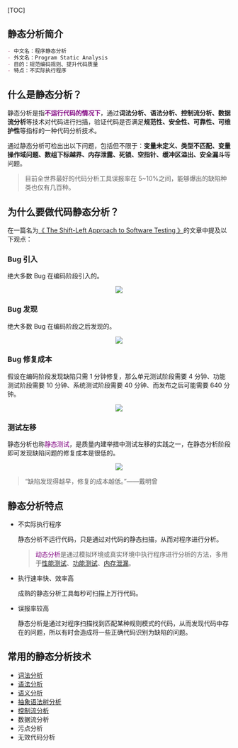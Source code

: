 <!-- @title: 【Python】如何做代码静态分析？ -->
<!-- @date: 2021-10-24 21:59:52 -->
<!-- @author: Zhang Jinbao -->
<!-- Table of Content -->

[TOC]

## 静态分析简介

```markdown
- 中文名：程序静态分析
- 外文名：Program Static Analysis
- 目的：规范编码规则、提升代码质量
- 特点：不实际执行程序
```



## 什么是静态分析？

静态分析是指<font color="purple">**不运行代码的情况下**</font>，通过**词法分析、语法分析、控制流分析、数据流分析**等技术对代码进行扫描，验证代码是否满足**规范性、安全性、可靠性、可维护性**等指标的一种代码分析技术。

通过静态分析可检出出以下问题，包括但不限于：**变量未定义、类型不匹配、变量操作域问题、数组下标越界、内存泄露、死锁、空指针、缓冲区溢出、安全漏斗**等问题。

> 目前全世界最好的代码分析工具误报率在 5~10%之间，能够爆出的缺陷种类也仅有几百种。



## 为什么要做代码静态分析？

在一篇名为[《 The Shift-Left Approach to Software Testing 》](https://www.cmcrossroads.com/article/shift-left-approach-software-testing)的文章中提及以下观点：

### Bug 引入

绝大多数 Bug 在编码阶段引入的。

<div align="center">
<img src="https://img-blog.csdnimg.cn/c443be09553240d5baf2b70ae1083348.png" name="软件开发的每个阶段将错误引入软件的时间" />
</div>


### Bug 发现

绝大多数 Bug 在编码阶段之后发现的。

<div align="center">
<img src="https://img-blog.csdnimg.cn/072f1f4f39ce46a79330eb1479c7d77e.png" name="Bug 发现"/>
</div>




### Bug 修复成本

假设在编码阶段发现缺陷只需 1 分钟修复，那么单元测试阶段需要 4 分钟、功能测试阶段需要 10 分钟、系统测试阶段需要 40 分钟、而发布之后可能需要 640 分钟。

<div align="center">
<img src="https://img-blog.csdnimg.cn/2e5e3018903944e88aac065567dfb91a.png" name="Bug 修复成本" />
</div>




### 测试左移

静态分析也称<font color="purple">静态测试</font>，是质量内建举措中测试左移的实践之一，在静态分析阶段即可发现缺陷问题的修复成本是很低的。

<div align="center">
<img src="https://img-blog.csdnimg.cn/e8e3ca5d86d547f581c8b0e976613cd7.png" name="测试左移"/>
</div>

> “缺陷发现得越早，修复的成本越低。”——戴明曾



## 静态分析特点

- 不实际执行程序

  静态分析不运行代码，只是通过对代码的静态扫描，从而对程序进行分析。

  > <font color="purple">动态分析</font>是通过模拟环境或真实环境中执行程序进行分析的方法，多用于[性能测试](https://baike.baidu.com/item/性能测试)、[功能测试](https://baike.baidu.com/item/功能测试)、[内存泄漏](https://baike.baidu.com/item/内存泄漏)。

- 执行速率快、效率高

  成熟的静态分析工具每秒可扫描上万行代码。

- 误报率较高

  静态分析是通过对程序扫描找到匹配某种规则模式的代码，从而发现代码中存在的问题，所以有时会造成将一些正确代码识别为缺陷的问题。



## 常用的静态分析技术

- [词法分析](https://baike.baidu.com/item/词法分析)
- [语法分析](https://baike.baidu.com/item/语法分析)
- [语义分析](https://baike.baidu.com/item/语义分析)
- [抽象语法树分析](https://baike.baidu.com/item/抽象语法树)
- [控制流分析](https://baike.baidu.com/item/控制流)
- 数据流分析
- 污点分析
- 无效代码分析